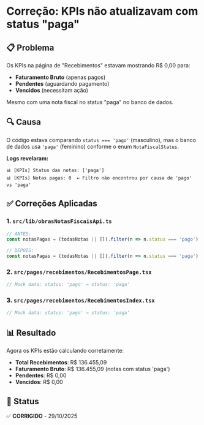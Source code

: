 # Correção: KPIs não atualizavam com status "paga"

## 📋 Problema

Os KPIs na página de "Recebimentos" estavam mostrando R$ 0,00 para:
- **Faturamento Bruto** (apenas pagos)
- **Pendentes** (aguardando pagamento)
- **Vencidos** (necessitam ação)

Mesmo com uma nota fiscal no status "paga" no banco de dados.

## 🔍 Causa

O código estava comparando `status === 'pago'` (masculino), mas o banco de dados usa `'paga'` (feminino) conforme o enum `NotaFiscalStatus`.

**Logs revelaram:**
```
📊 [KPIs] Status das notas: ['paga']
📊 [KPIs] Notas pagas: 0  ← Filtro não encontrou por causa de 'pago' vs 'paga'
```

## ✅ Correções Aplicadas

### 1. `src/lib/obrasNotasFiscaisApi.ts`
```typescript
// ANTES:
const notasPagas = (todasNotas || []).filter(n => n.status === 'pago').reduce(...)

// DEPOIS:
const notasPagas = (todasNotas || []).filter(n => n.status === 'paga').reduce(...)
```

### 2. `src/pages/recebimentos/RecebimentosPage.tsx`
```typescript
// Mock data: status: 'pago' → status: 'paga'
```

### 3. `src/pages/recebimentos/RecebimentosIndex.tsx`
```typescript
// Mock data: status: 'pago' → status: 'paga'
```

## 📊 Resultado

Agora os KPIs estão calculando corretamente:
- **Total Recebimentos**: R$ 136.455,09
- **Faturamento Bruto**: R$ 136.455,09 (notas com status 'paga')
- **Pendentes**: R$ 0,00
- **Vencidos**: R$ 0,00

## 🎯 Status
✅ **CORRIGIDO** - 29/10/2025


